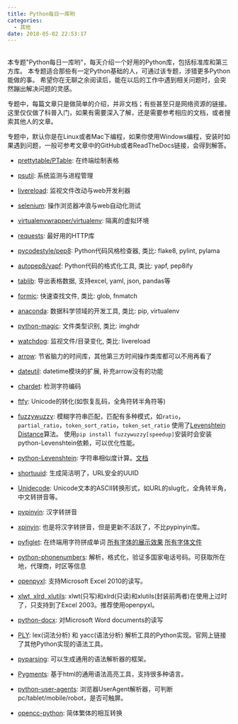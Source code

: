 ```yaml
---
title: Python每日一库哟
categories:
  - 其他
date: 2018-05-02 22:53:17
---
```


<br>
本专题"Python每日一库哟"，每天介绍一个好用的Python库，包括标准库和第三方库。
本专题适合那些有一定Python基础的人，可通过该专题，涉猎更多Python能做的事。
希望你在无聊之余阅读后，能在以后的工作中遇到相关问题时，会突然蹦出解决问题的灵感。

专题中，每篇文章只是做简单的介绍，并非文档；有些甚至只是网络资源的链接。
这里仅仅做了科普入门，如果有需要深入了解，还是需要参考相应的文档，或者搜索其他人的文章。

专题中，默认你是在Linux或者Mac下编程，如果你使用Windows编程，安装时如果遇到问题，一般可参考文章中的GitHub或者ReadTheDocs链接，会得到解答。

* [prettytable/PTable](./prettytable.html): 在终端绘制表格
* [psutil](./psutil.html): 系统监测与进程管理
* [livereload](./livereload.html): 监视文件改动与web开发利器
* [selenium](./selenium.html): 操作浏览器冲浪与web自动化测试
* [virtualenvwrapper/virtualenv](./virtualenvwrapper.html): 隔离的虚拟环境
* [requests][requests]: 最好用的HTTP库
* [pycodestyle/pep8](./pycodestyle.html): Python代码风格检查器, 类比: flake8, pylint, pylama
* [autopep8/yapf](./autopep8.html): Python代码的格式化工具, 类比: yapf, pep8ify
* [tablib](./tablib.html): 导出表格数据, 支持excel, yaml, json, pandas等
* [formic](./formic.html): 快速查找文件, 类比: glob, fnmatch
* [anaconda](./anaconda.html): 数据科学领域的开发工具, 类比: pip, virtualenv
* [python-magic](./python-magic.html): 文件类型识别, 类比: imghdr
* [watchdog](./watchdog.html): 监视文件/目录变化, 类比: livereload
* [arrow][arrow]: 节省脑力的时间库，其他第三方时间操作类库都可以不用再看了
* [dateutil](./dateutil.html): datetime模块的扩展, 补充arrow没有的功能
* [chardet][chardet]: 检测字符编码
* [ftfy](./ftfy.html): Unicode的转化(如恢复乱码，全角符转半角符等)

* [fuzzywuzzy][fuzzywuzzy]: 模糊字符串匹配，匹配有多种模式，如`ratio`，`partial_ratio`，`token_sort_ratio`，`token_set_ratio`
  使用了[Levenshtein Distance](https://en.wikipedia.org/wiki/Levenshtein_distance)算法。
  使用`pip install fuzzywuzzy[speedup]`安装时会安装python-Levenshtein依赖，可以优化性能。
* [python-Levenshtein][python-Levenshtein]: 字符串相似度计算。[文档](https://rawgit.com/ztane/python-Levenshtein/master/docs/Levenshtein.html)
* [shortuuid][shortuuid]: 生成简洁明了，URL安全的UUID
* [Unidecode][Unidecode]: Unicode文本的ASCII转换形式，如URL的slug化，全角转半角，中文转拼音等。
* [pypinyin](https://github.com/mozillazg/python-pinyin): 汉字转拼音
* [xpinyin](https://github.com/lxneng/xpinyin): 也是将汉字转拼音，但是更新不活跃了，不比pypinyin库。
* [pyfiglet](https://github.com/pwaller/pyfiglet): 在终端用字符拼成单词
  [所有字体的展示效果](https://gist.github.com/wolfhong/2bf308ba727cfbc92f8edaee30cb9eef)
  [所有字体文件](https://github.com/pwaller/pyfiglet/tree/master/pyfiglet/fonts)
* [python-phonenumbers][phonenumbers]: 解析，格式化，验证多国家电话号码。可获取所在地，代理商，时区等信息

* [openpyxl][openpyxl]: 支持Microsoft Excel 2010的读写。
* [xlwt, xlrd, xlutils][python-excel-all]: xlwt(只写)和xlrd(只读)和xlutils(封装前两者)在使用上过时了，只支持到了Excel 2003。推荐使用openpyxl。
* [python-docx](https://github.com/python-openxml/python-docx): 对Microsoft Word documents的读写

* [PLY](http://www.dabeaz.com/ply/): lex(词法分析) 和 yacc(语法分析) 解析工具的Python实现。官网上链接了其他Python实现的语法工具。
* [pyparsing](http://pyparsing.wikispaces.com/): 可以生成通用的语法解析器的框架。
* [Pygments](http://pygments.org/): 基于html的通用语法高亮工具，支持很多种语言。
* [python-user-agents](https://github.com/selwin/python-user-agents): 浏览器UserAgent解析器，可判断pc/tablet/mobile/robot，是否可触屏。

* [opencc-python](./opencc-python.html): 简体繁体的相互转换


[requests]: http://docs.python-requests.org/zh_CN/latest/user/quickstart.html
[arrow]: http://arrow.readthedocs.io/en/latest/#user-s-guide
[chardet]: https://www.liaoxuefeng.com/wiki/0014316089557264a6b348958f449949df42a6d3a2e542c000/001510905171877ca6fdf08614e446e835ea5d9bce75cf5000
[fuzzywuzzy]: https://github.com/seatgeek/fuzzywuzzy
[python-Levenshtein]: https://pypi.org/project/python-Levenshtein/
[shortuuid]: https://github.com/skorokithakis/shortuuid
[Unidecode]: https://pypi.org/project/Unidecode/
[phonenumbers]: https://zhuanlan.zhihu.com/p/24852734

[openpyxl]: https://openpyxl.readthedocs.io/en/latest/
[xlwt]: https://github.com/python-excel/xlwt
[xlrd]: https://github.com/python-excel/xlrd
[xlutils]: https://github.com/python-excel/xlutils
[python-excel-all]: https://github.com/python-excel/
